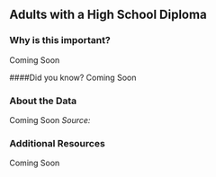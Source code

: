 ## Adults with a High School Diploma


### Why is this important?
Coming Soon

####Did you know?
Coming Soon

### About the Data 

Coming Soon
_Source:_

### Additional Resources
Coming Soon